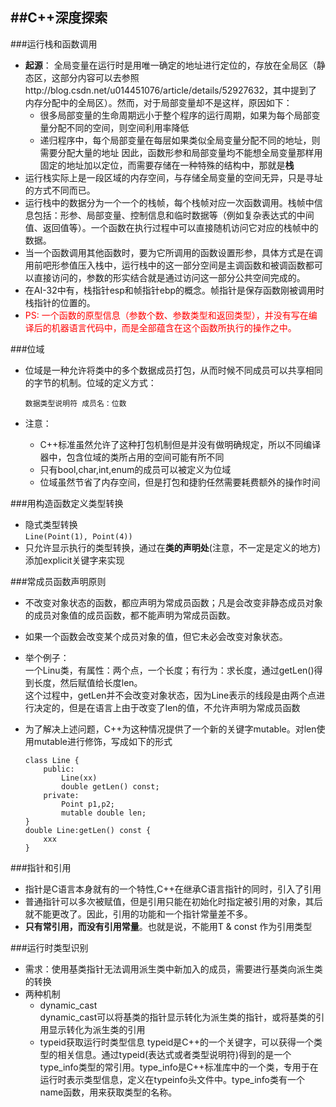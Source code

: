 ##C++深度探索
---

###运行栈和函数调用  
* **起源**： 全局变量在运行时是用唯一确定的地址进行定位的，存放在全局区（静态区，这部分内容可以去参照http://blog.csdn.net/u014451076/article/details/52927632，其中提到了内存分配中的全局区）。然而，对于局部变量却不是这样，原因如下：
    * 很多局部变量的生命周期远小于整个程序的运行周期，如果为每个局部变量分配不同的空间，则空间利用率降低
    * 递归程序中，每个局部变量在每层如果类似全局变量分配不同的地址，则需要分配大量的地址
    因此，函数形参和局部变量均不能想全局变量那样用固定的地址加以定位，而需要存储在一种特殊的结构中，那就是**栈**
* 运行栈实际上是一段区域的内存空间，与存储全局变量的空间无异，只是寻址的方式不同而已。
* 运行栈中的数据分为一个一个的栈帧，每个栈帧对应一次函数调用。栈帧中信息包括：形参、局部变量、控制信息和临时数据等（例如复杂表达式的中间值、返回值等）。一个函数在执行过程中可以直接随机访问它对应的栈帧中的数据。
* 当一个函数调用其他函数时，要为它所调用的函数设置形参，具体方式是在调用前吧形参值压入栈中，运行栈中的这一部分空间是主调函数和被调函数都可以直接访问的，参数的形实结合就是通过访问这一部分公共空间完成的。
* 在AI-32中有，栈指针esp和帧指针ebp的概念。帧指针是保存函数刚被调用时栈指针的位置的。
* <font color='red'>PS: 一个函数的原型信息（参数个数、参数类型和返回类型），并没有写在编译后的机器语言代码中，而是全部蕴含在这个函数所执行的操作之中。</font>

###位域  
* 位域是一种允许将类中的多个数据成员打包，从而时候不同成员可以共享相同的字节的机制。位域的定义方式：
    
    ```
    数据类型说明符 成员名：位数
    ```
* 注意：
    * C++标准虽然允许了这种打包机制但是并没有做明确规定，所以不同编译器中，包含位域的类所占用的空间可能有所不同
    * 只有bool,char,int,enum的成员可以被定义为位域
    * 位域虽然节省了内存空间，但是打包和捷豹任然需要耗费额外的操作时间
    
###用构造函数定义类型转换
* 隐式类型转换  
    `Line(Point(1), Point(4))` 
* 只允许显示执行的类型转换，通过在**类的声明处**(注意，不一定是定义的地方)添加explicit关键字来实现

###常成员函数声明原则
* 不改变对象状态的函数，都应声明为常成员函数；凡是会改变非静态成员对象的成员对象值的成员函数，都不能声明为常成员函数。
* 如果一个函数会改变某个成员对象的值，但它未必会改变对象状态。
* 举个例子：  
    一个Linu类，有属性：两个点，一个长度；有行为：求长度，通过getLen()得到长度，然后赋值给长度len。  
    这个过程中，getLen并不会改变对象状态，因为Line表示的线段是由两个点进行决定的，但是在语言上由于改变了len的值，不允许声明为常成员函数
* 为了解决上述问题，C++为这种情况提供了一个新的关键字mutable。对len使用mutable进行修饰，写成如下的形式
    
    ```
    class Line {
        public: 
            Line(xx)
            double getLen() const;
        private:
            Point p1,p2;
            mutable double len;
    }
    double Line:getLen() const {
        xxx
    }
    ```

###指针和引用
* 指针是C语言本身就有的一个特性,C++在继承C语言指针的同时，引入了引用
* 普通指针可以多次被赋值，但是引用只能在初始化时指定被引用的对象，其后就不能更改了。因此，引用的功能和一个指针常量差不多。
* **只有常引用，而没有引用常量**。也就是说，不能用T & const 作为引用类型　　　　　　　　　　　　　　

###运行时类型识别
* 需求：使用基类指针无法调用派生类中新加入的成员，需要进行基类向派生类的转换
* 两种机制
    * dynamic_cast  
    dynamic_cast可以将基类的指针显示转化为派生类的指针，或将基类的引用显示转化为派生类的引用
    * typeid获取运行时类型信息
    typeid是C++的一个关键字，可以获得一个类型的相关信息。通过typeid(表达式或者类型说明符)得到的是一个type_info类型的常引用。type_info是C++标准库中的一个类，专用于在运行时表示类型信息，定义在typeinfo头文件中。type_info类有一个name函数，用来获取类型的名称。
